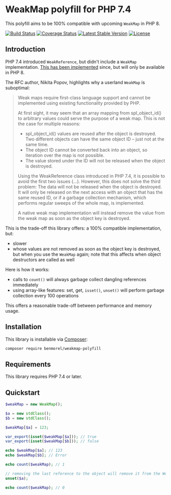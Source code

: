 # WeakMap polyfill for PHP 7.4

This polyfill aims to be 100% compatible with upcoming `WeakMap` in PHP 8.

[![Build Status](https://secure.travis-ci.org/BenMorel/weakmap-polyfill.svg?branch=master)](http://travis-ci.org/BenMorel/weakmap-polyfill)
[![Coverage Status](https://coveralls.io/repos/github/BenMorel/weakmap-polyfill/badge.svg?branch=master)](https://coveralls.io/github/BenMorel/weakmap-polyfill?branch=master)
[![Latest Stable Version](https://poser.pugx.org/benmorel/weakmap-polyfill/v/stable)](https://packagist.org/packages/benmorel/weakmap-polyfill)
[![License](https://img.shields.io/badge/license-MIT-blue.svg)](http://opensource.org/licenses/MIT)

## Introduction

PHP 7.4 introduced `WeakReference`, but didn't include a `WeakMap` implementation. [This has been implemented](https://wiki.php.net/rfc/weak_maps) since, but will only be available in PHP 8.

The RFC author, Nikita Popov, highlights why a userland `WeakMap` is suboptimal:

> Weak maps require first-class language support and cannot be implemented using existing functionality provided by PHP.
> 
> At first sight, it may seem that an array mapping from spl_object_id() to arbitrary values could serve the purpose of a weak map. This is not the case for multiple reasons:
> 
> - spl_object_id() values are reused after the object is destroyed. Two different objects can have the same object ID – just not at the same time.
> - The object ID cannot be converted back into an object, so iteration over the map is not possible.
> - The value stored under the ID will not be released when the object is destroyed.
>
> Using the WeakReference class introduced in PHP 7.4, it is possible to avoid the first two issues (…). However, this does not solve the third problem:
> The data will not be released when the object is destroyed. It will only be released on the next access with an object that has the same reused ID,
> or if a garbage collection mechanism, which performs regular sweeps of the whole map, is implemented.
> 
> A native weak map implementation will instead remove the value from the weak map as soon as the object key is destroyed.

This is the trade-off this library offers: a 100% compatible implementation, but:

- slower
- whose values are not removed as soon as the object key is destroyed, but when you use the `WeakMap` again; note that
  this affects when object destructors are called as well

Here is how it works:

- calls to `count()` will always garbage collect dangling references immediately
- using array-like features: set, get, `isset()`, `unset()` will perform garbage collection every 100 operations

This offers a reasonable trade-off between performance and memory usage.

## Installation

This library is installable via [Composer](https://getcomposer.org/):

```bash
composer require benmorel/weakmap-polyfill
```

## Requirements

This library requires PHP 7.4 or later.

## Quickstart

```php
$weakMap = new WeakMap();

$a = new stdClass();
$b = new stdClass();

$weakMap[$a] = 123;

var_export(isset($weakMap[$a])); // true
var_export(isset($weakMap[$b])); // false

echo $weakMap[$a]; // 123
echo $weakMap[$b]; // Error

echo count($weakMap); // 1

// removing the last reference to the object will remove it from the WeakMap
unset($a);

echo count($weakMap); // 0
```
